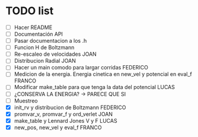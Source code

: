# TODO list
- [ ] Hacer README
- [ ] Documentación API
- [ ] Pasar documentacion a los .h
- [ ] Funcion H de Boltzmann
- [ ] Re-escaleo de velocidades JOAN
- [ ] Distribucion Radial JOAN
- [ ] Hacer un main comodo para largar corridas FEDERICO
- [ ] Medicion de la energia. Energia cinetica en new_vel y potencial en eval_f FRANCO
- [ ] Modificar make_table para que tenga la data del potencial LUCAS
- [ ] ¿CONSERVA LA ENERGIA? -> PARECE QUE SI
- [ ] Muestreo
- [X] init_rv y distribucion de Boltzmann FEDERICO
- [X] promvar_v, promvar_f y ord_verlet JOAN
- [X] make_table y Lennard Jones V y F LUCAS
- [X] new_pos, new_vel y eval_f FRANCO
